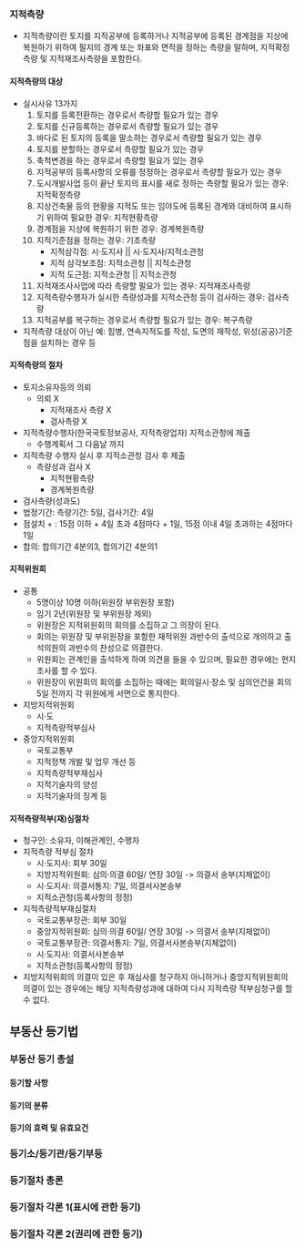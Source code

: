 ### 지적측량
- 지적측량이란 토지를 지적공부에 등록하거나 지적공부에 등록된 경계점을 지상에 복원하기 위하여 필지의 경계 또는 좌표와 면적을 정하는 측량을 말하며, 지적확정측량 및 지적재조사측량을 포함한다.
#### 지적측량의 대상
- 실시사유 13가지
    1. 토지를 등록전환하는 경우로서 측량할 필요가 있는 경우
    2. 토지를 신규등록하는 경우로서 측량할 필요가 있는 경우
    3. 바다로 된 토지의 등록을 말소하는 경우로서 측량할 필요가 있는 경우
    4. 토지를 분할하는 경우로서 측량할 필요가 있는 경우
    5. 축척변경을 하는 경우로서 측량할 필요가 있는 경우
    6. 지적공부의 등록사항의 오류를 정정하는 경우로서 측량할 필요가 있는 경우
    7. 도시개발사업 등이 끝난 토지의 표시를 새로 정하는 측량할 필요가 있는 경우: 지적확정측량
    8. 지상건축물 등의 현황을 지적도 또는 임야도에 등록된 경계와 대비하여 표시하기 위하여 필요한 경우: 지적현황측량
    9. 경계점을 지상에 복원하기 위한 경우: 경계복원측량
    10. 지적기준점을 정하는 경우: 기초측량
        - 지적삼각점: 시·도지사 || 시·도지사/지적소관청
        - 지적 삼각보조점: 지적소관청 || 지적소관청
        - 지적 도근점: 지적소관청 || 지적소관청
    11. 지적재조사사업에 따라 측량할 필요가 있는 경우: 지적재조사측량
    12. 지적측량수행자가 실시한 측량성과를 지적소관청 등이 검사하는 경우: 검사측량
    13. 지적공부를 복구하는 경우로서 측량할 필요가 있는 경우: 복구측량
- 지적측량 대상이 아닌 예: 힙병, 연속지적도를 작성, 도면의 재작성, 위성(공공)기준점을 설치하는 경우 등
#### 지적측량의 절차
- 토지소유자등의 의뢰
    - 의뢰 X
        - 지적재조사 측량 X
        - 검사측량 X
- 지적측량수행자(한국국토정보공사, 지적측량업자) 지적소관청에 제출
    - 수행계획서 그 다음날 까지
- 지적측량 수행자 실시 후 지적소관청 검사 후 제출
    - 측량성과 검사 X
        - 지적현황측량
        - 경계복원측량
- 검사측량(성과도)
- 법정기간: 측량기간: 5일, 검사기간: 4일
- 점설치 + : 15점 이하 + 4일 초과 4점마다 + 1일, 15점 이내 4일 초과하는 4점마다 1일
- 합의: 합의기간 4분의3, 합의기간 4분의1
#### 지적위원회
- 공통
    - 5명이상 10명 이하(위원장 부위원장 포함)
    - 임기 2년(위원장 및 부위원장 제외)
    - 위원장은 지적위원회의 회의를 소집하고 그 의장이 된다.
    - 회의는 위원장 및 부위원장을 포함한 재적위원 과반수의 출석으로 개의하고 출석의원의 과반수의 찬성으로 의결한다.
    - 위원회는 관계인을 출석하게 하여 의견을 들을 수 있으며, 필요한 경우에는 현지조사를 할 수 있다.
    - 위원장이 위원회의 회의를 소집하는 때에는 회의일시·장소 및 심의안건을 회의 5일 전까지 각 위원에게 서면으로 통지한다.
- 지방지적위원회
    - 시·도
    - 지적측량적부심사
- 중앙지적위원회
    - 국토교통부
    - 지적정책 개발 및 업무 개선 등
    - 지적측량적부재심사
    - 지적기술자의 양성
    - 지적기술자의 징계 등
#### 지적측량적부(재)심절차
- 청구인: 소유자, 이해관계인, 수행자
- 지적측량 적부심 절차
    - 시·도지사: 회부 30일
    - 지방지적위원회: 심의·의결 60일/ 연장 30일 -> 의결서 송부(지체없이)
    - 시·도지사: 의결서통지: 7일, 의결서사본송부
    - 지적소관청(등록사항의 정정)
- 지적측량적부재심절차
    - 국토교통부장관: 회부 30일
    - 중앙지적위원회: 심의·의결 60일/ 연장 30일 -> 의결서 송부(지체없이)
    - 국토교통부장관: 의결서통지: 7일, 의결서사본송부(지체없이)
    - 시·도지사: 의결서사본송부
    - 지적소관청(등록사항의 정정)
- 지방지적위회의 의결이 있은 후 재심사를 청구하지 아니하거나 중앙지적위원회의 의결이 있는 경우에는 해당 지적측량성과에 대하여 다시 지적측량 적부심청구를 할 수 없다.

## 부동산 등기법
### 부동산 등기 총설
#### 등기할 사항
#### 등기의 분류
#### 등기의 효력 및 유효요건
### 등기소/등기관/등기부등
### 등기절차 총론
### 등기절차 각론 1(표시에 관한 등기)
### 등기절차 각론 2(권리에 관한 등기)